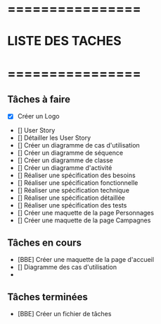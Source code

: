 # ================
# LISTE DES TACHES
# ================

## Tâches à faire
- [X] Créer un Logo
- [] User Story
- [] Détailler les User Story
- [] Créer un diagramme de cas d'utilisation
- [] Créer un diagramme de séquence
- [] Créer un diagramme de classe
- [] Créer un diagramme d'activité
- [] Réaliser une spécification des besoins
- [] Réaliser une spécification fonctionnelle
- [] Réaliser une spécification technique
- [] Réaliser une spécification détaillée
- [] Réaliser une spécification des tests
- [] Créer une maquette de la page Personnages
- [] Créer une maquette de la page Campagnes

## Tâches en cours
- [BBE] Créer une maquette de la page d'accueil
- [] Diagramme des cas d'utilisation
- 

## Tâches terminées
- [BBE] Créer un fichier de tâches